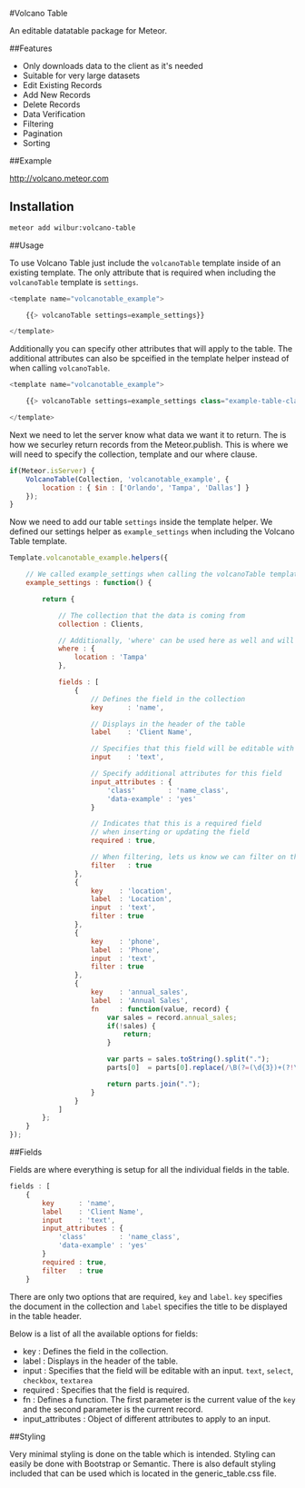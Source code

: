 #Volcano Table

An editable datatable package for Meteor.

##Features
 * Only downloads data to the client as it's needed
 * Suitable for very large datasets
 * Edit Existing Records
 * Add New Records
 * Delete Records
 * Data Verification
 * Filtering
 * Pagination
 * Sorting

##Example

http://volcano.meteor.com

## Installation

```bash
meteor add wilbur:volcano-table
```

##Usage

To use Volcano Table just include the `volcanoTable` template inside of an existing template. The only attribute that is
required when including the `volcanoTable` template is `settings`.

```javascript
<template name="volcanotable_example">

	{{> volcanoTable settings=example_settings}}

</template>
```

Additionally you can specify other attributes that will apply to the table. The additional attributes can also be spceified
in the template helper instead of when calling `volcanoTable`.

```javascript
<template name="volcanotable_example">

	{{> volcanoTable settings=example_settings class="example-table-class" addRecord=true deleteRecord=true pagination=15 sortField="name"}}

</template>
```

Next we need to let the server know what data we want it to return. The is how we securley return records from the Meteor.publish.
This is where we will need to specify the collection, template and our where clause.

```javascript
if(Meteor.isServer) {
	VolcanoTable(Collection, 'volcanotable_example', {
		location : { $in : ['Orlando', 'Tampa', 'Dallas'] }
	});
}
```

Now we need to add our table `settings` inside the template helper. We defined our settings helper as `example_settings`
when including the Volcano Table template.

```javascript
Template.volcanotable_example.helpers({

	// We called example_settings when calling the volcanoTable template
	example_settings : function() {

		return {

			// The collection that the data is coming from
			collection : Clients,

			// Additionally, 'where' can be used here as well and will filter out results that are already published
			where : {
				location : 'Tampa'
			},

			fields : [
				{
					// Defines the field in the collection
					key      : 'name',

					// Displays in the header of the table
					label    : 'Client Name',

					// Specifies that this field will be editable with an input of type text
					input    : 'text',

					// Specify additional attributes for this field
					input_attributes : {
						'class'        : 'name_class',
						'data-example' : 'yes'
					}

					// Indicates that this is a required field
					// when inserting or updating the field
					required : true,

					// When filtering, lets us know we can filter on this field
					filter   : true
				},
				{
					key    : 'location',
					label  : 'Location',
					input  : 'text',
					filter : true
				},
				{
					key    : 'phone',
					label  : 'Phone',
					input  : 'text',
					filter : true
				},
				{
					key    : 'annual_sales',
					label  : 'Annual Sales',
					fn     : function(value, record) {
						var sales = record.annual_sales;
						if(!sales) {
							return;
						}

						var parts = sales.toString().split(".");
						parts[0]  = parts[0].replace(/\B(?=(\d{3})+(?!\d))/g, ",");

						return parts.join(".");
					}
				}
			]
		};
	}
});
```

##Fields

Fields are where everything is setup for all the individual fields in the table.

```javascript
fields : [
	{
		key      : 'name',
		label    : 'Client Name',
		input    : 'text',
		input_attributes : {
			'class'        : 'name_class',
			'data-example' : 'yes'
		}
		required : true,
		filter   : true
	}
```

There are only two options that are required, `key` and `label`. `key` specifies the document in the collection and
`label` specifies the title to be displayed in the table header.

Below is a list of all the available options for fields:
 * key : Defines the field in the collection.
 * label : Displays in the header of the table.
 * input : Specifies that the field will be editable with an input. `text`, `select`, `checkbox`, `textarea`
 * required : Specifies that the field is required.
 * fn : Defines a function. The first parameter is the current value of the `key` and the second parameter is the current record.
 * input_attributes : Object of different attributes to apply to an input.

##Styling

Very minimal styling is done on the table which is intended. Styling can easily be done with Bootstrap or Semantic. There is also default
styling included that can be used which is located in the generic_table.css file.
